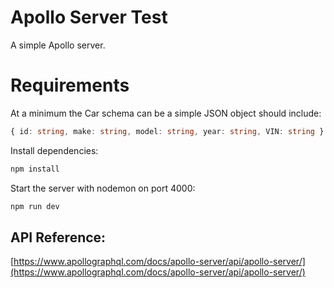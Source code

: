 # Apollo Server Test

A simple Apollo server.

# Requirements

At a minimum the Car schema can be a simple JSON object should include:

```ts
{ id: string, make: string, model: string, year: string, VIN: string } 
```

Install dependencies:
```bash
npm install
```

Start the server with nodemon on port 4000:
```bash
npm run dev
```

## API Reference:
[https://www.apollographql.com/docs/apollo-server/api/apollo-server/](https://www.apollographql.com/docs/apollo-server/api/apollo-server/)